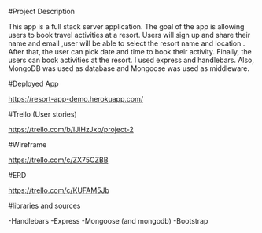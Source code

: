 #Project Description

This app is a full stack server application. The goal of the app is allowing users to book travel activities at a resort. Users will sign up and share their name and email ,user will be able to select the resort name and location . After that, the user can pick date and time to book their activity. Finally, the users can book activities at the resort. I used express and handlebars. Also, MongoDB was used as database and Mongoose was used as middleware. 

#Deployed App

https://resort-app-demo.herokuapp.com/

#Trello (User stories)

https://trello.com/b/IJiHzJxb/project-2

#Wireframe

https://trello.com/c/ZX75CZBB

#ERD 

https://trello.com/c/KUFAM5Jb

#libraries and sources

-Handlebars
-Express
-Mongoose (and mongodb)
-Bootstrap